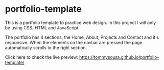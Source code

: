 # portfolio-template
This is a portfolio template to practice web design. In this project I will only be using CSS, HTML and JavaScript.

The portfolio has 4 sections, the Home, About, Projects and Contact and it's responsive. When the elements on the navbar are pressed the page automatically scrolls to the right section. 

Click here to check the live preview: https://tommysousa.github.io/portfolio-template/
